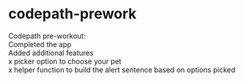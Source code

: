 # codepath-prework  
Codepath pre-workout:  
    Completed the app  
    Added additional features  
        x picker option to choose your pet  
        x helper function to build the alert sentence based on options picked  
